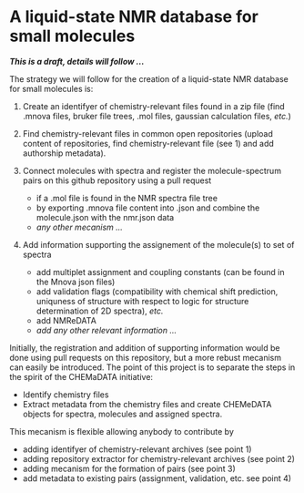 # A liquid-state NMR database for small molecules 

___This is a draft, details will follow ...___

The strategy we will follow for the creation of a liquid-state NMR database for small molecules is:

1. Create an identifyer of chemistry-relevant files found in a zip file (find .mnova files, bruker file trees, .mol files, gaussian calculation files, _etc._)

2. Find chemistry-relevant files in common open repositories (upload content of repositories, find chemistry-relevant file (see 1) and add authorship metadata). 

3. Connect molecules with spectra and register the molecule-spectrum pairs on this github repository using a pull request
   - if a .mol file is found in the NMR spectra file tree
   - by exporting .mnova file content into .json and combine the molecule.json with the nmr.json data
   - _any other mecanism ..._

4. Add information supporting the assignement of the molecule(s) to set of spectra 
   - add multiplet assignment and coupling constants (can be found in the Mnova json files)
   - add validation flags (compatibility with chemical shift prediction, uniquness of structure with respect to logic for structure determination of 2D spectra), _etc._
   - add NMReDATA
   - _add any other relevant information ..._

Initially, the registration and addition of supporting information would be done using pull requests on this repository, but a more rebust mecanism can easily be introduced. The point of this project is to separate the steps in the spirit of the CHEMaDATA initiative:

- Identify chemistry files 
- Extract metadata from the chemistry files and create CHEMeDATA objects for spectra, molecules and assigned spectra.

This mecanism is flexible allowing anybody to contribute by 
- adding identifyer of chemistry-relevant archives (see point 1)
- adding repository extractor for chemistry-relevant archives (see point 2)
- adding mecanism for the formation of pairs (see point 3)
- add metadata to existing pairs (assignment, validation, etc. see point 4)
